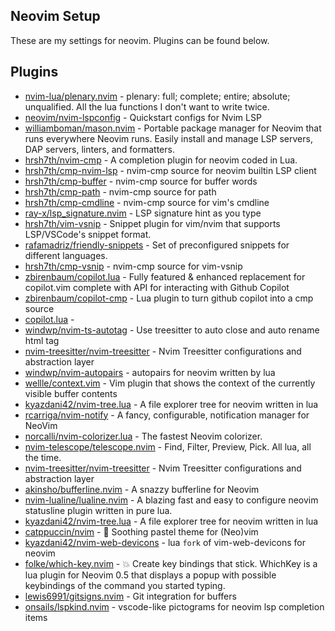 ## Neovim Setup
These are my settings for neovim. Plugins can be found below.

## Plugins
- [nvim-lua/plenary.nvim](http://github.com/nvim-lua/plenary.nvim) - plenary: full; complete; entire; absolute; unqualified. All the lua functions I don't want to write twice.
- [neovim/nvim-lspconfig](http://github.com/neovim/nvim-lspconfig) - Quickstart configs for Nvim LSP
- [williamboman/mason.nvim](http://github.com/williamboman/mason.nvim) - Portable package manager for Neovim that runs everywhere Neovim runs. Easily install and manage LSP servers, DAP servers, linters, and formatters.
- [hrsh7th/nvim-cmp](http://github.com/hrsh7th/nvim-cmp) - A completion plugin for neovim coded in Lua.
- [hrsh7th/cmp-nvim-lsp](http://github.com/hrsh7th/cmp-nvim-lsp) - nvim-cmp source for neovim builtin LSP client
- [hrsh7th/cmp-buffer](http://github.com/hrsh7th/cmp-buffer) - nvim-cmp source for buffer words
- [hrsh7th/cmp-path](http://github.com/hrsh7th/cmp-path) - nvim-cmp source for path
- [hrsh7th/cmp-cmdline](http://github.com/hrsh7th/cmp-cmdline) - nvim-cmp source for vim's cmdline
- [ray-x/lsp_signature.nvim](http://github.com/ray-x/lsp_signature.nvim) - LSP signature hint as you type
- [hrsh7th/vim-vsnip](http://github.com/hrsh7th/vim-vsnip) - Snippet plugin for vim/nvim that supports LSP/VSCode's snippet format.
- [rafamadriz/friendly-snippets](http://github.com/rafamadriz/friendly-snippets) - Set of preconfigured snippets for different languages. 
- [hrsh7th/cmp-vsnip](http://github.com/hrsh7th/cmp-vsnip) - nvim-cmp source for vim-vsnip
- [zbirenbaum/copilot.lua](http://github.com/zbirenbaum/copilot.lua) - Fully featured & enhanced replacement for copilot.vim complete with API for interacting with Github Copilot
- [zbirenbaum/copilot-cmp](http://github.com/zbirenbaum/copilot-cmp) - Lua plugin to turn github copilot into a cmp source
- [copilot.lua](http://github.com/copilot.lua) - 
- [windwp/nvim-ts-autotag](http://github.com/windwp/nvim-ts-autotag) - Use treesitter to auto close and auto rename html tag
- [nvim-treesitter/nvim-treesitter](http://github.com/nvim-treesitter/nvim-treesitter) - Nvim Treesitter configurations and abstraction layer
- [windwp/nvim-autopairs](http://github.com/windwp/nvim-autopairs) - autopairs for neovim written by lua
- [wellle/context.vim](http://github.com/wellle/context.vim) - Vim plugin that shows the context of the currently visible buffer contents
- [kyazdani42/nvim-tree.lua](http://github.com/kyazdani42/nvim-tree.lua) - A file explorer tree for neovim written in lua
- [rcarriga/nvim-notify](http://github.com/rcarriga/nvim-notify) - A fancy, configurable, notification manager for NeoVim
- [norcalli/nvim-colorizer.lua](http://github.com/norcalli/nvim-colorizer.lua) - The fastest Neovim colorizer.
- [nvim-telescope/telescope.nvim](http://github.com/nvim-telescope/telescope.nvim) - Find, Filter, Preview, Pick. All lua, all the time.
- [nvim-treesitter/nvim-treesitter](http://github.com/nvim-treesitter/nvim-treesitter) - Nvim Treesitter configurations and abstraction layer
- [akinsho/bufferline.nvim](http://github.com/akinsho/bufferline.nvim) - A snazzy bufferline for Neovim
- [nvim-lualine/lualine.nvim](http://github.com/nvim-lualine/lualine.nvim) - A blazing fast and easy to configure neovim statusline plugin written in pure lua.
- [kyazdani42/nvim-tree.lua](http://github.com/kyazdani42/nvim-tree.lua) - A file explorer tree for neovim written in lua
- [catppuccin/nvim](http://github.com/catppuccin/nvim) - 🍨 Soothing pastel theme for (Neo)vim
- [kyazdani42/nvim-web-devicons](http://github.com/kyazdani42/nvim-web-devicons) - lua `fork` of vim-web-devicons for neovim
- [folke/which-key.nvim](http://github.com/folke/which-key.nvim) - 💥   Create key bindings that stick. WhichKey is a lua plugin for Neovim 0.5 that displays a popup with possible keybindings of the command you started typing.
- [lewis6991/gitsigns.nvim](http://github.com/lewis6991/gitsigns.nvim) - Git integration for buffers
- [onsails/lspkind.nvim](http://github.com/onsails/lspkind.nvim) - vscode-like pictograms for neovim lsp completion items
